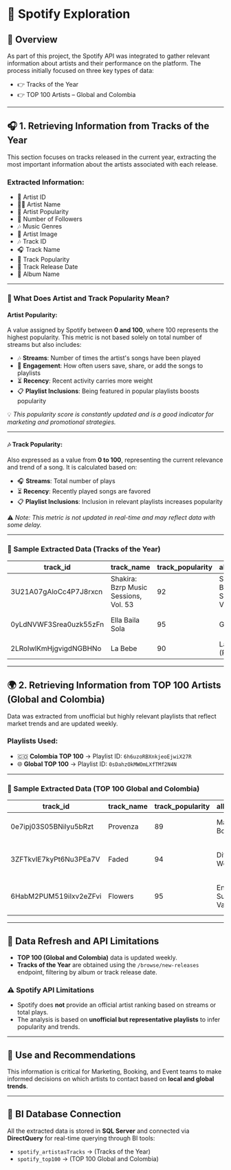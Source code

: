 # 🎵 Spotify Exploration

## 📜 Overview

As part of this project, the Spotify API was integrated to gather relevant information about artists and their performance on the platform. The process initially focused on three key types of data:

- 👉 Tracks of the Year  
- 👉 TOP 100 Artists – Global and Colombia

---

## 🎧 1. Retrieving Information from Tracks of the Year

This section focuses on tracks released in the current year, extracting the most important information about the artists associated with each release.

### Extracted Information:

- 🎤 Artist ID  
- 👩‍🎤 Artist Name  
- 🌟 Artist Popularity  
- 👥 Number of Followers  
- 🎶 Music Genres  
- 📸 Artist Image  
- 🎶 Track ID  
- 🎧 Track Name  
- 🌟 Track Popularity  
- 📅 Track Release Date  
- 📀 Album Name  

---

### 🎤 What Does Artist and Track Popularity Mean?

#### Artist Popularity:
A value assigned by Spotify between **0 and 100**, where 100 represents the highest popularity. This metric is not based solely on total number of streams but also includes:

- 🎶 **Streams**: Number of times the artist's songs have been played  
- 💬 **Engagement**: How often users save, share, or add the songs to playlists  
- ⏳ **Recency**: Recent activity carries more weight  
- 📋 **Playlist Inclusions**: Being featured in popular playlists boosts popularity  

💡 *This popularity score is constantly updated and is a good indicator for marketing and promotional strategies.*

---

#### 🎶 Track Popularity:
Also expressed as a value from **0 to 100**, representing the current relevance and trend of a song. It is calculated based on:

- 🎧 **Streams**: Total number of plays  
- ⏳ **Recency**: Recently played songs are favored  
- 📋 **Playlist Inclusions**: Inclusion in relevant playlists increases popularity  

⚠️ *Note: This metric is not updated in real-time and may reflect data with some delay.*

---

### 📌 Sample Extracted Data (Tracks of the Year)

| track_id              | track_name                            | track_popularity | album_name                            | release_date | artist_id              | artist_name     | artist_popularity | followers   | genres                        | image_url |
|------------------------|----------------------------------------|------------------|----------------------------------------|--------------|-------------------------|------------------|-------------------|-------------|-------------------------------|-----------|
| 3U21A07gAloCc4P7J8rxcn | Shakira: Bzrp Music Sessions, Vol. 53 | 92               | Shakira: Bzrp Music Sessions, Vol. 53 | 2023-01-11   | 0EmeFodog0BfCgMzAIvKQp  | Shakira         | 88                | 33,700,000  | pop, reggaeton, latin pop     | https://i.scdn.co/image/ab6761610000e5eb1b7a13e2dbed1fbfa99b8c35 |
| 0yLdNVWF3Srea0uzk55zFn | Ella Baila Sola                       | 95               | Genesis                                | 2023-04-07   | 12GqGscKJx3aE4t07u7eVZ  | Eslabon Armado  | 85                | 9,200,000   | regional mexican, corridos    | https://i.scdn.co/image/ab6761610000e5eb75b06014fc65a4706714c96b |
| 2LRoIwlKmHjgvigdNGBHNo | La Bebe                               | 90               | La Bebe (Remix)                        | 2023-03-17   | 1SupJlEpv7RS2tPNRaHViT  | Yng Lvcas       | 80                | 4,100,000   | reggaeton, latin trap         | https://i.scdn.co/image/ab6761610000e5ebb6476c81275f2350f63b0400 |

---

## 🌍 2. Retrieving Information from TOP 100 Artists (Global and Colombia)

Data was extracted from unofficial but highly relevant playlists that reflect market trends and are updated weekly.

### Playlists Used:

- 🇨🇴 **Colombia TOP 100** → Playlist ID: `6h6uzoRBXnkjeoEjwiX27R`  
- 🌐 **Global TOP 100** → Playlist ID: `0sDahzOkMWOmLXfTMf2N4N`

---

### 📌 Sample Extracted Data (TOP 100 Global and Colombia)

| track_id              | track_name | track_popularity | album_name               | release_date | playlist_inclusion_date | artist_id              | artist_name   | followers   | artist_popularity | genres                                | artist_url                                                   | playlist_type |
|------------------------|------------|------------------|---------------------------|---------------|--------------------------|--------------------------|----------------|--------------|--------------------|----------------------------------------|---------------------------------------------------------------|----------------|
| 0e7ipj03S05BNilyu5bRzt | Provenza   | 89               | Mañana Será Bonito        | 2023-02-24    | 2025-02-01               | 790FomKkXshlbRYZFtlgla   | Karol G       | 35,200,000  | 92                 | reggaeton, trap latino, pop urbano     | https://open.spotify.com/artist/790FomKkXshlbRYZFtlgla        | Colombia       |
| 3ZFTkvIE7kyPt6Nu3PEa7V | Faded      | 94               | Different World            | 2018-12-14    | 2025-02-05               | 2CIMQHirSU0MQqyYHq0eOx   | Alan Walker   | 21,400,000  | 86                 | EDM, electro house, progressive house  | https://open.spotify.com/artist/2CIMQHirSU0MQqyYHq0eOx        | Global         |
| 6HabM2PUM519iIxv2eZFvi | Flowers    | 95               | Endless Summer Vacation    | 2023-03-10    | 2025-02-05               | 5YGY8feqx7naU7z4HrwZM6   | Miley Cyrus  | 57,300,000  | 93                 | pop, dance pop, contemporary pop       | https://open.spotify.com/artist/5YGY8feqx7naU7z4HrwZM6        | Global         |

---

## 🔄 Data Refresh and API Limitations

- **TOP 100 (Global and Colombia)** data is updated weekly.
- **Tracks of the Year** are obtained using the `/browse/new-releases` endpoint, filtering by album or track release date.

### ⚠️ Spotify API Limitations

- Spotify does **not** provide an official artist ranking based on streams or total plays.
- The analysis is based on **unofficial but representative playlists** to infer popularity and trends.

---

## 🎯 Use and Recommendations

This information is critical for Marketing, Booking, and Event teams to make informed decisions on which artists to contact based on **local and global trends**.

---

## 🔌 BI Database Connection

All the extracted data is stored in **SQL Server** and connected via **DirectQuery** for real-time querying through BI tools:

- `spotify_artistasTracks` → (Tracks of the Year)  
- `spotify_top100` → (TOP 100 Global and Colombia)
